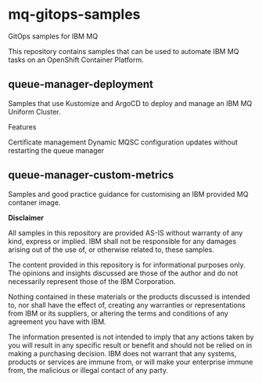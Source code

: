 # mq-gitops-samples
GitOps samples for IBM MQ

This repository contains samples that can be used to automate IBM MQ tasks on an OpenShift Container Platform.

## queue-manager-deployment

Samples that use Kustomize and ArgoCD to deploy and manage an IBM MQ Uniform Cluster.

Features

Certificate management
Dynamic MQSC configuration updates without restarting the queue manager

## queue-manager-custom-metrics

Samples and good practice guidance for customising an IBM provided MQ contaner image.


**Disclaimer**

All samples in this repository are provided AS-IS without warranty of any kind, express or implied.  IBM shall not be responsible for any damages arising out of the use of, or otherwise related to, these samples.

The content provided in this repository is for informational purposes only. The opinions and insights discussed are those of the author and do not necessarily represent those of the IBM Corporation.

Nothing contained in these materials or the products discussed is intended to, nor shall have the effect of, creating any warranties or representations from IBM or its suppliers, or altering the terms and conditions of any agreement you have with IBM.

The information presented is not intended to imply that any actions taken by you will result in any specific result or benefit and should not be relied on in making a purchasing decision. IBM does not warrant that any systems, products or services are immune from, or will make your enterprise immune from, the malicious or illegal contact of any party.
